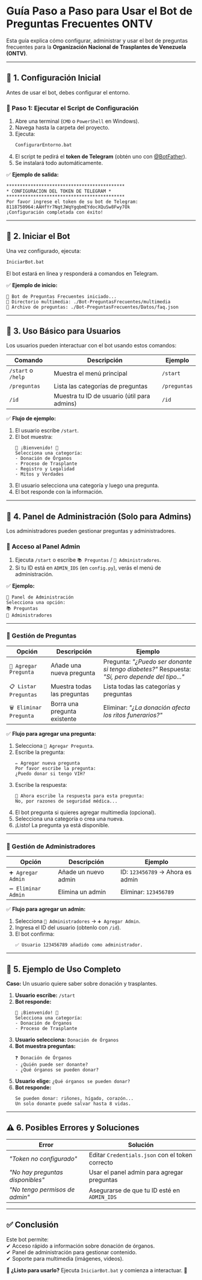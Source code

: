 # **Guía Paso a Paso para Usar el Bot de Preguntas Frecuentes ONTV**  

Esta guía explica cómo configurar, administrar y usar el bot de preguntas frecuentes para la **Organización Nacional de Trasplantes de Venezuela (ONTV)**.  

---

## **📌 1. Configuración Inicial**  
Antes de usar el bot, debes configurar el entorno.  

### **🔹 Paso 1: Ejecutar el Script de Configuración**  
1. Abre una terminal (`CMD` o `PowerShell` en Windows).  
2. Navega hasta la carpeta del proyecto.  
3. Ejecuta:  
   ```bash
   ConfigurarEntorno.bat
   ```  
4. El script te pedirá el **token de Telegram** (obtén uno con [@BotFather](https://t.me/BotFather)).  
5. Se instalará todo automáticamente.  

✅ **Ejemplo de salida:**  
```
********************************************
* CONFIGURACION DEL TOKEN DE TELEGRAM *
********************************************
Por favor ingrese el token de su bot de Telegram: 8118750964:AAHfYr7NqtJWqYgqbmEYdocXQuSw8Fwy7Ok
¡Configuración completada con éxito!
```  

---

## **🤖 2. Iniciar el Bot**  
Una vez configurado, ejecuta:  
```bash
IniciarBot.bat
```  
El bot estará en línea y responderá a comandos en Telegram.  

✅ **Ejemplo de inicio:**  
```
🤖 Bot de Preguntas Frecuentes iniciado...
📂 Directorio multimedia: ./Bot-PreguntasFrecuentes/multimedia
📄 Archivo de preguntas: ./Bot-PreguntasFrecuentes/Datos/faq.json
```  

---

## **👤 3. Uso Básico para Usuarios**  
Los usuarios pueden interactuar con el bot usando estos comandos:  

| **Comando** | **Descripción** | **Ejemplo** |
|------------|----------------|-------------|
| `/start` o `/help` | Muestra el menú principal | `/start` |
| `/preguntas` | Lista las categorías de preguntas | `/preguntas` |
| `/id` | Muestra tu ID de usuario (útil para admins) | `/id` |

✅ **Flujo de ejemplo:**  
1. El usuario escribe `/start`.  
2. El bot muestra:  
   ```
   🌟 ¡Bienvenido! 🌟  
   Selecciona una categoría:  
   - Donación de Órganos  
   - Proceso de Trasplante  
   - Registro y Legalidad  
   - Mitos y Verdades  
   ```  
3. El usuario selecciona una categoría y luego una pregunta.  
4. El bot responde con la información.  

---

## **👑 4. Panel de Administración (Solo para Admins)**  
Los administradores pueden gestionar preguntas y administradores.  

### **🔹 Acceso al Panel Admin**  
1. Ejecuta `/start` o escribe `📚 Preguntas` / `👑 Administradores`.  
2. Si tu ID está en `ADMIN_IDS` (en `config.py`), verás el menú de administración.  

✅ **Ejemplo:**  
```
🔧 Panel de Administración  
Selecciona una opción:  
📚 Preguntas  
👑 Administradores  
```  

---

### **📝 Gestión de Preguntas**  
| **Opción** | **Descripción** | **Ejemplo** |
|------------|----------------|-------------|
| `📝 Agregar Pregunta` | Añade una nueva pregunta | Pregunta: *"¿Puedo ser donante si tengo diabetes?"* Respuesta: *"Sí, pero depende del tipo..."* |
| `📋 Listar Preguntas` | Muestra todas las preguntas | Lista todas las categorías y preguntas |
| `🗑️ Eliminar Pregunta` | Borra una pregunta existente | Eliminar: *"¿La donación afecta los ritos funerarios?"* |

✅ **Flujo para agregar una pregunta:**  
1. Selecciona `📝 Agregar Pregunta`.  
2. Escribe la pregunta:  
   ```
   ✏️ Agregar nueva pregunta  
   Por favor escribe la pregunta:  
   ¿Puedo donar si tengo VIH?  
   ```  
3. Escribe la respuesta:  
   ```
   📝 Ahora escribe la respuesta para esta pregunta:  
   No, por razones de seguridad médica...  
   ```  
4. El bot pregunta si quieres agregar multimedia (opcional).  
5. Selecciona una categoría o crea una nueva.  
6. ¡Listo! La pregunta ya está disponible.  

---

### **👥 Gestión de Administradores**  
| **Opción** | **Descripción** | **Ejemplo** |
|------------|----------------|-------------|
| `➕ Agregar Admin` | Añade un nuevo admin | ID: `123456789` → Ahora es admin |
| `➖ Eliminar Admin` | Elimina un admin | Eliminar: `123456789` |

✅ **Flujo para agregar un admin:**  
1. Selecciona `👑 Administradores` → `➕ Agregar Admin`.  
2. Ingresa el ID del usuario (obtenlo con `/id`).  
3. El bot confirma:  
   ```
   ✅ Usuario 123456789 añadido como administrador.  
   ```  

---

## **📌 5. Ejemplo de Uso Completo**  
**Caso:** Un usuario quiere saber sobre donación y trasplantes.  

1. **Usuario escribe:** `/start`  
2. **Bot responde:**  
   ```
   🌟 ¡Bienvenido! 🌟  
   Selecciona una categoría:  
   - Donación de Órganos  
   - Proceso de Trasplante  
   ```  
3. **Usuario selecciona:** `Donación de Órganos`  
4. **Bot muestra preguntas:**  
   ```
   ❓ Donación de Órganos  
   - ¿Quién puede ser donante?  
   - ¿Qué órganos se pueden donar?  
   ```  
5. **Usuario elige:** `¿Qué órganos se pueden donar?`  
6. **Bot responde:**  
   ```
   Se pueden donar: riñones, hígado, corazón...  
   Un solo donante puede salvar hasta 8 vidas.  
   ```  

---

## **⚠️ 6. Posibles Errores y Soluciones**  
| **Error** | **Solución** |
|-----------|--------------|
| *"Token no configurado"* | Editar `Credentials.json` con el token correcto |
| *"No hay preguntas disponibles"* | Usar el panel admin para agregar preguntas |
| *"No tengo permisos de admin"* | Asegurarse de que tu ID esté en `ADMIN_IDS` |

---

## **✅ Conclusión**  
Este bot permite:  
✔ Acceso rápido a información sobre donación de órganos.  
✔ Panel de administración para gestionar contenido.  
✔ Soporte para multimedia (imágenes, videos).  

**📢 ¿Listo para usarlo?** Ejecuta `IniciarBot.bat` y comienza a interactuar. 🚀